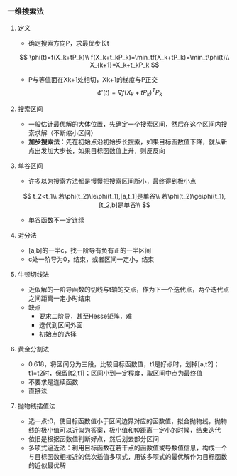 ### 一维搜索法

1. 定义

   * 确定搜索方向P，求最优步长t

   $$
   \phi(t)=f(X_k+tP_k)\\
   f(X_k+t_kP_k)=\min_tf(X_k+tP_k)=\min_t\phi(t)\\
   X_{k+1}=X_k+t_kP_k
   $$

   * P与等值面在Xk+1处相切，Xk+1的梯度与P正交
     $$
     \phi'(t)=\nabla f(X_k+tP_k)^TP_k
     $$

2. 搜索区间

   * 一般估计最优解的大体位置，先确定一个搜索区间，然后在这个区间内搜索求解（不断缩小区间）
   * **加步搜索法**：先在初始点沿初始步长搜索，如果目标函数值下降，就从新点出发加大步长，如果目标函数值上升，则反反向

3. 单谷区间

   * 许多以为搜索方法都是慢慢把搜索区间所小，最终得到极小点

   $$
   t_2<t_1\\
   若\phi(t_2)\le\phi(t_1),[a,t_1]是单谷\\
   若\phi(t_2)\ge\phi(t_1),[t_2,b]是单谷\\
   $$

   * 单谷函数不一定连续

4. 对分法

   * [a,b]的一半c，找一阶导有负有正的一半区间
   * c处一阶导为0，结束，或者区间一定小，结束

5. 牛顿切线法

   * 近似解的一阶导函数的切线与t轴的交点，作为下一个迭代点，两个迭代点之间距离一定小时结束
   * 缺点
     * 要求二阶导，甚至Hesse矩阵，难
     * 迭代到区间外面
     * 初始点的选择

6. 黄金分割法

   * 0.618，将区间分为三段，比较目标函数值，t1是好点时，划掉[a,t2]；t1=t2时，保留[t2,t1]；区间小到一定程度，取区间中点为最终值
   * 不要求是连续函数
   * 直接法

7. 抛物线插值法

   * 选一点t0，使目标函数值小于区间边界对应的函数值，拟合抛物线，抛物线的极小值可以近似为答案，极小值和t0距离一定小的时候，结束迭代
   * 依旧是根据函数值判断好点，然后划去部分区间
   * 多项式逼近法：利用目标函数在若干点的函数值或导数值信息，构成一个与目标函数相接近的低次插值多项式，用该多项式的最优解作为目标函数的近似最优解

   

